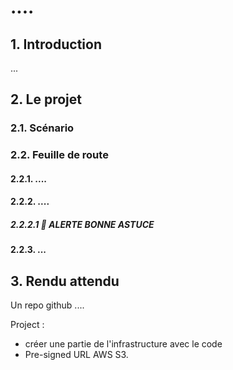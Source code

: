 # ....

## 1. Introduction
...

## 2. Le projet
### 2.1. Scénario
### 2.2. Feuille de route
#### 2.2.1. ....

#### 2.2.2. ....

##### 2.2.2.1 🚀 ALERTE BONNE ASTUCE


#### 2.2.3. ...


## 3. Rendu attendu
Un repo github ....

Project :
- créer une partie de l'infrastructure avec le code
- Pre-signed URL AWS S3.
